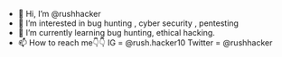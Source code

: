 - 👋 Hi, I’m @rushhacker
- 👀 I’m interested in bug hunting , cyber security , pentesting 
- 🌱 I’m currently learning bug hunting, ethical hacking.
- 📫 How to reach me👇👇
IG = @rush.hacker10
Twitter = @rushhacker


<!---
rushhacker/rushhacker is a ✨ special ✨ repository because its `README.md` (this file) appears on your GitHub profile.
You can click the Preview link to take a look at your changes.
--->
